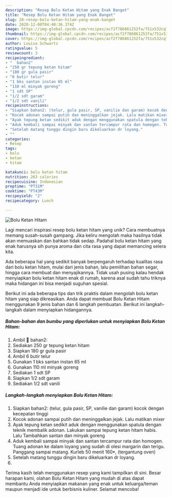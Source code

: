 ```yaml
---
description: "Resep Bolu Ketan Hitam yang Enak Banget"
title: "Resep Bolu Ketan Hitam yang Enak Banget"
slug: 28-resep-bolu-ketan-hitam-yang-enak-banget
date: 2020-12-08T04:40:36.374Z
image: https://img-global.cpcdn.com/recipes/acf2f786861252fa/751x532cq70/bolu-ketan-hitam-foto-resep-utama.jpg
thumbnail: https://img-global.cpcdn.com/recipes/acf2f786861252fa/751x532cq70/bolu-ketan-hitam-foto-resep-utama.jpg
cover: https://img-global.cpcdn.com/recipes/acf2f786861252fa/751x532cq70/bolu-ketan-hitam-foto-resep-utama.jpg
author: Louisa Schwartz
ratingvalue: 5
reviewcount: 3
recipeingredient:
- "  bahan2"
- "250 gr tepung ketan hitam"
- "180 gr gula pasir"
- "6 butir telur"
- "1 bks santan instan 65 ml"
- "110 ml minyak goreng"
- "1 sdt SP"
- "1/2 sdt garam"
- "1/2 sdt vanili"
recipeinstructions:
- "Siapkan bahan2: (telur, gula pasir, SP, vanilie dan garam) kocok dengan kecepatan tinggi"
- "Kocok adonan sampai putih dan meninggalkan jejak. Lalu matikan mixer"
- "Ayak tepung ketan sedikit aduk dengan menggunakan spatula dengan teknik membalik adonan. Lakukan sampai tepung ketan hitam habis. Lalu Tambahkan santan dan minyak goreng"
- "Aduk kembali sampai minyak dan santan tercampur rata dan homogen. Tuang adonan ke dalam loyang yang sudah di olesi margarin dan terigu. Panggang sampai matang. Kurleb 50 menit 160•, (tergantung oven)"
- "Setelah matang tunggu dingin baru dikeluarkan dr loyang."
- ""
categories:
- Resep
tags:
- bolu
- ketan
- hitam

katakunci: bolu ketan hitam 
nutrition: 263 calories
recipecuisine: Indonesian
preptime: "PT31M"
cooktime: "PT43M"
recipeyield: "2"
recipecategory: Lunch

---
```



![Bolu Ketan Hitam](https://img-global.cpcdn.com/recipes/acf2f786861252fa/751x532cq70/bolu-ketan-hitam-foto-resep-utama.jpg)

Lagi mencari inspirasi resep bolu ketan hitam yang unik? Cara membuatnya memang susah-susah gampang. Jika keliru mengolah maka hasilnya tidak akan memuaskan dan bahkan tidak sedap. Padahal bolu ketan hitam yang enak harusnya sih punya aroma dan cita rasa yang dapat memancing selera kita.

Ada beberapa hal yang sedikit banyak berpengaruh terhadap kualitas rasa dari bolu ketan hitam, mulai dari jenis bahan, lalu pemilihan bahan segar, hingga cara membuat dan menyajikannya. Tidak usah pusing kalau hendak menyiapkan bolu ketan hitam enak di rumah, karena asal sudah tahu triknya maka hidangan ini bisa menjadi suguhan spesial.




Berikut ini ada beberapa tips dan trik praktis dalam mengolah bolu ketan hitam yang siap dikreasikan. Anda dapat membuat Bolu Ketan Hitam menggunakan 9 jenis bahan dan 6 langkah pembuatan. Berikut ini langkah-langkah dalam menyiapkan hidangannya.

<!--inarticleads1-->

##### Bahan-bahan dan bumbu yang diperlukan untuk menyiapkan Bolu Ketan Hitam:

1. Ambil  🍰 bahan2:
1. Sediakan 250 gr tepung ketan hitam
1. Siapkan 180 gr gula pasir
1. Ambil 6 butir telur
1. Gunakan 1 bks santan instan 65 ml
1. Gunakan 110 ml minyak goreng
1. Sediakan 1 sdt SP
1. Siapkan 1/2 sdt garam
1. Sediakan 1/2 sdt vanili




<!--inarticleads2-->

##### Langkah-langkah menyiapkan Bolu Ketan Hitam:

1. Siapkan bahan2: (telur, gula pasir, SP, vanilie dan garam) kocok dengan kecepatan tinggi
1. Kocok adonan sampai putih dan meninggalkan jejak. Lalu matikan mixer
1. Ayak tepung ketan sedikit aduk dengan menggunakan spatula dengan teknik membalik adonan. Lakukan sampai tepung ketan hitam habis. Lalu Tambahkan santan dan minyak goreng
1. Aduk kembali sampai minyak dan santan tercampur rata dan homogen. Tuang adonan ke dalam loyang yang sudah di olesi margarin dan terigu. Panggang sampai matang. Kurleb 50 menit 160•, (tergantung oven)
1. Setelah matang tunggu dingin baru dikeluarkan dr loyang.
1. 




Terima kasih telah menggunakan resep yang kami tampilkan di sini. Besar harapan kami, olahan Bolu Ketan Hitam yang mudah di atas dapat membantu Anda menyiapkan makanan yang enak untuk keluarga/teman maupun menjadi ide untuk berbisnis kuliner. Selamat mencoba!
